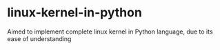 # linux-kernel-in-python
Aimed to implement complete linux kernel in Python language, due to its ease of understanding
